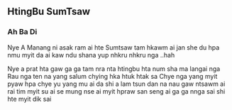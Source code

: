 ## HtingBu SumTsaw

### Ah Ba Di

Nye A Manang ni asak ram ai hte
Sumtsaw tam hkawm ai jan she du hpa nmu
myit da ai kaw ndu shana yup nhkru nhkru nga ..hah

Nye a prat hta gaw ga ga tam nra
nta htingbu hta num sha ma langai nga
Rau nga ten na yang salum chying hka htuk htak sa
Chye nga yang myit pyaw hpa chye yu yang mu ai da
shi a lam tsun dan na
nau gaw ntsawm ai rai tim myit su ai
se mung nse ai myit hpraw san seng ai
ga ga nnga sai shi hte myit dik sai
